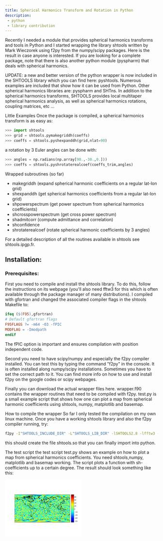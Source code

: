 ```yaml
---
title: Spherical Harmonics Transform and Rotation in Python
description:
 - python
 - library contribution
---
```


Recently I needed a module that provides spherical harmonics transforms and tools in Python and I started wrapping the library shtools written by Mark Wieczorek using f2py from the numpy/scipy packages.
Here is the result in case anyone is interested.
If you are looking for a complete package, note that there is also another python module (pyspharm) that deals with spherical harmonics.

UPDATE: a new and better version of the python wrapper is now included in the SHTOOLS library which you can find here: pyshtools.
Numerous examples are included that show how it can be used from Python.
Other spherical harmonics libraries are: pyspharm and SHTns.
In addition to the spherical harmonics transforms, SHTOOLS provides local multitaper spherical harmonics analysis, as well as spherical harmonics rotations, coupling matrices, etc ... 

Little Examples
Once the package is compiled, a spherical harmonics transform is as easy as:

```python
>>> import shtools
>>> grid = shtools.pymakegriddh(coeffs)
>>> coeffs = shtools.pyshexpanddh(grid,nlat=90)
```
a rotation by 3 Euler angles can be done with:

```python
>>> angles = np.radians(np.array[90.,-30.,0.])) 
>>> coeffs = shtools.pyshrotaterealcoef(coeffs_trim,angles) 
```

Wrapped subroutines (so far)

* makegriddh (expand spherical harmonic coefficients on a regular lat-lon grid)
* shexpanddh (get spherical harmonics coefficients from a regular lat-lon grid)
* shpowerspectrum (get power spectrum from spherical harmonics coefficients)
* shcrosspowerspectrum (get cross power spectrum)
* shadmitcorr (compute admittance and correlation)
* shconfidence
* shrotaterealcoef (rotate spherical harmonic coefficients by 3 angles)

For a detailed description of all the routines available in shtools see shtools.ipgp.fr.

## Installation:
### Prerequisites:
First you need to compile and install the shtools library. To do this, follow the instructions on its webpage (you'll also need fftw3 for this which is often available through the package manager of many distributions). I compiled with gfortran and changed the associated compiler flags in the shtools Makefile to:

```makefile
ifeq ($(F95),gfortran)
# Default gfortran flags
F95FLAGS ?= -m64 -O3 -fPIC
MODFLAG = -Imodpath
endif 
```

The fPIC option is important and ensures compilation with position independent code.

Second you need to have scipy/numpy and especially the f2py compiler installed.
You can test this by typing the command "f2py" in the console.
It is often installed along numpy/scipy installations. Sometimes you have to set the correct path to it.
You can find more info on how to use and install f2py on the google codes or scipy webpages.

Finally you can download the actual wrapper files here.
wrapper.f90 contains the wrapper routines that need to be compiled with f2py.
test.py is a small example script that shows how one can plot a map from spherical harmonic coefficients using shtools, numpy, matplotlib and basemap.

How to compile the wrapper
So far I only tested the compilation on my own linux machine.
Once you have a working shtools library and also the f2py compiler running, try:

```bash
f2py -I"SHTOOLS_INCLUDE_DIR" -L"SHTOOLS_LIB_DIR" -lSHTOOLS2.8 -lfftw3 -lm --f90flags="-m64 -fPIC" --f77flags="-m64 -fPIC" -c -m shtools wrapper.f90 
```

this should create the file shtools.so that you can finally import into python.

The test script
the test script test.py shows an example on how to plot a map from spherical harmonics coefficients. You need shtools,numpy, matplotlib and basemap working. The script plots a function with sh-coefficients up to a certain degree. The result should look something like this:

<img src="/images/posts/spherical-harmonics.png" style="width:50%"/>
